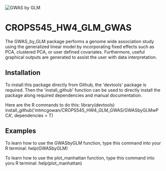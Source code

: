 ![GWAS by GLM](gwas_by_glm_logo.png)

# CROPS545_HW4_GLM_GWAS
The GWAS_by_GLM package performs a genome wide association study using the generalized linear model by incorporating fixed effects such as PCA, clustered PCA, or user defined covariates. Furthermore, useful graphical outputs are generated to assist the user with data interpretation.

## Installation
To install this package directly from Github, the 'devtools' package is required. Then the 'install_github' function can be used to directly install the package along required dependencies and manual documentation.

Here are the R commands to do this:
library(devtools)
install_github('mtmcgowan/CROPS545_HW4_GLM_GWAS/GWASbyGLMwPCA', dependencies = T)

## Examples
To learn how to use the GWASbyGLM function, type this command into your R terminal:
help(GWASbyGLM)

To learn how to use the plot_manhattan function, type this command into yoru R terminal:
help(plot_manhattan)
